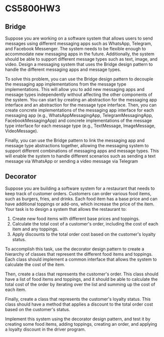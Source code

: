 # CS5800HW3

## Bridge
Suppose you are working on a software system that allows users to send messages using different
messaging apps such as WhatsApp, Telegram, and Facebook Messenger. The system needs to be flexible
enough to accommodate new messaging apps in the future. Additionally, the system should be able to
support different message types such as text, image, and video.
Design a messaging system that uses the Bridge design pattern to handle the different messaging apps
and message types.

To solve this problem, you can use the Bridge design pattern to decouple the messaging app
implementations from the message type implementations. This will allow you to add new messaging
apps and message types independently without affecting the other components of the system.
You can start by creating an abstraction for the messaging app interface and an abstraction for the
message type interface. Then, you can create concrete implementations of the messaging app interface
for each messaging app (e.g., WhatsAppMessagingApp, TelegramMessagingApp,
FacebookMessagingApp) and concrete implementations of the message type interface for each message
type (e.g., TextMessage, ImageMessage, VideoMessage).

Finally, you can use the Bridge pattern to link the messaging app and message type abstractions
together, allowing the messaging system to support different combinations of messaging apps and
message types. This will enable the system to handle different scenarios such as sending a text message
via WhatsApp or sending a video message via Telegram

## Decorator
Suppose you are building a software system for a restaurant that needs to keep track of customer
orders. Customers can order various food items, such as burgers, fries, and drinks. Each food item has a
base price and can have additional toppings or add-ons, which increase the price of the item.
Your task is to design a system that allows the restaurant to:

1) Create new food items with different base prices and toppings.
2) Calculate the total cost of a customer's order, including the cost of each item and any toppings.
3) Apply discounts to the total order cost based on the customer's loyalty status.


To accomplish this task, use the decorator design pattern to create a hierarchy of classes that represent
the different food items and toppings. Each class should implement a common interface that allows the
system to calculate the cost of the item.

Then, create a class that represents the customer's order. This class should have a list of food items and
toppings, and it should be able to calculate the total cost of the order by iterating over the list and
summing up the cost of each item.

Finally, create a class that represents the customer's loyalty status. This class should have a method that
applies a discount to the total order cost based on the customer's status.

Implement this system using the decorator design pattern, and test it by creating some food items,
adding toppings, creating an order, and applying a loyalty discount in the driver program.
